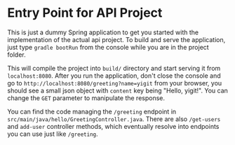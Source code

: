 Entry Point for API Project
===
This is just a dummy Spring application to get you started with the implementation of the actual api project.
To build and serve the application, just type `gradle bootRun` from the console while you are in the project folder.

This will compile the project into `build/` directory and
start serving it from `localhost:8080`. After you run the application, don't close the console and go to
`http://localhost:8080/greeting?name=yigit` from your browser, you should see a small json
object with `content` key being "Hello, yigit!". You can change the `GET` parameter to manipulate the response.

You can find the code managing the `/greeting` endpoint in `src/main/java/hello/GreetingController.java`.
There are also `/get-users` and `add-user` controller methods, which eventually resolve into endpoints you can use
just like `/greeting`.

